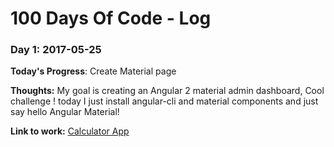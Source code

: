 # 100 Days Of Code - Log

### Day 1: 2017-05-25

**Today's Progress**: Create Material page

**Thoughts:** My goal is creating an Angular 2 material admin dashboard, Cool challenge ! today I just install angular-cli and material components and just say hello Angular Material!

**Link to work:** [Calculator App](http://www.example.com)


